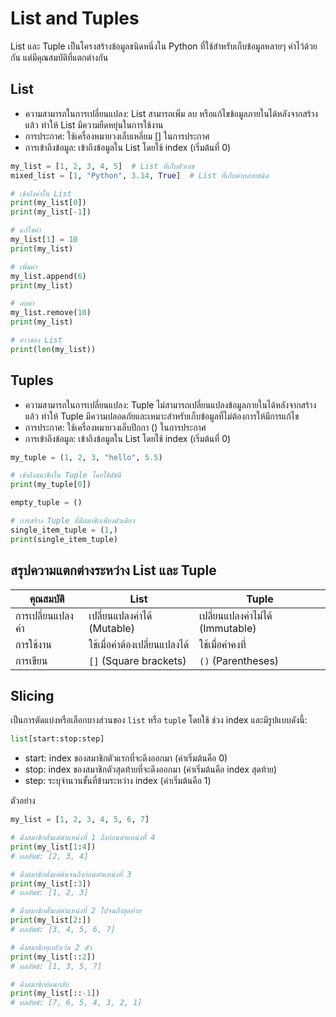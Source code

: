 # List and Tuples
List และ Tuple เป็นโครงสร้างข้อมูลชนิดหนึ่งใน Python ที่ใช้สำหรับเก็บข้อมูลหลายๆ ค่าไว้ด้วยกัน แต่มีคุณสมบัติที่แตกต่างกัน

## List
- ความสามารถในการเปลี่ยนแปลง: List สามารถเพิ่ม ลบ หรือแก้ไขข้อมูลภายในได้หลังจากสร้างแล้ว ทำให้ List มีความยืดหยุ่นในการใช้งาน
- การประกาศ: ใช้เครื่องหมายวงเล็บเหลี่ยม [] ในการประกาศ
- การเข้าถึงข้อมูล: เข้าถึงข้อมูลใน List โดยใช้ index (เริ่มต้นที่ 0)


```py linenums="1"
my_list = [1, 2, 3, 4, 5]  # List ที่เก็บตัวเลข
mixed_list = [1, "Python", 3.14, True]  # List ที่เก็บค่าหลายชนิด

# เข้าถึงค่าใน List
print(my_list[0])
print(my_list[-1])

# แก้ไขค่า
my_list[1] = 10
print(my_list)

# เพิ่มค่า
my_list.append(6)
print(my_list)

# ลบค่า
my_list.remove(10)
print(my_list)

# ยาวของ List
print(len(my_list))
```

## Tuples
- ความสามารถในการเปลี่ยนแปลง: Tuple ไม่สามารถเปลี่ยนแปลงข้อมูลภายในได้หลังจากสร้างแล้ว ทำให้ Tuple มีความปลอดภัยและเหมาะสำหรับเก็บข้อมูลที่ไม่ต้องการให้มีการแก้ไข
- การประกาศ: ใช้เครื่องหมายวงเล็บปีกกา () ในการประกาศ
- การเข้าถึงข้อมูล: เข้าถึงข้อมูลใน List โดยใช้ index (เริ่มต้นที่ 0)

```py linenums="1"
my_tuple = (1, 2, 3, "hello", 5.5)

# เข้าถึงสมาชิกใน Tuple โดยใช้ดัชนี
print(my_tuple[0])

empty_tuple = ()

# การสร้าง Tuple ที่มีสมาชิกเพียงตัวเดียว
single_item_tuple = (1,)
print(single_item_tuple)
```


## สรุปความแตกต่างระหว่าง List และ Tuple

| คุณสมบัติ        | **List**                       | **Tuple**                     |
|-------------------|--------------------------------|--------------------------------|
| การเปลี่ยนแปลงค่า | เปลี่ยนแปลงค่าได้ (Mutable)   | เปลี่ยนแปลงค่าไม่ได้ (Immutable) |
| การใช้งาน         | ใช้เมื่อค่าต้องเปลี่ยนแปลงได้ | ใช้เมื่อค่าคงที่             |
| การเขียน          | `[]` (Square brackets)        | `()` (Parentheses)            |


## Slicing

เป็นการตัดแบ่งหรือเลือกบางส่วนของ `list` หรือ `tuple` โดยใช้ ช่วง index และมีรูปแบบดังนี้:

```py
list[start:stop:step]
```

- start: index ของสมาชิกตัวแรกที่จะดึงออกมา (ค่าเริ่มต้นคือ 0)
- stop: index ของสมาชิกตัวสุดท้ายที่จะดึงออกมา (ค่าเริ่มต้นคือ index สุดท้าย)
- step: ระบุจำนวนขั้นที่ข้ามระหว่าง index (ค่าเริ่มต้นคือ 1)

ตัวอย่าง
```py linenums="1"
my_list = [1, 2, 3, 4, 5, 6, 7]

# ดึงสมาชิกตั้งแต่ตำแหน่งที่ 1 ถึงก่อนตำแหน่งที่ 4
print(my_list[1:4])
# ผลลัพธ์: [2, 3, 4]

# ดึงสมาชิกตั้งแต่ต้นจนถึงก่อนตำแหน่งที่ 3
print(my_list[:3])
# ผลลัพธ์: [1, 2, 3]

# ดึงสมาชิกตั้งแต่ตำแหน่งที่ 2 ไปจนถึงสุดท้าย
print(my_list[2:])
# ผลลัพธ์: [3, 4, 5, 6, 7]

# ดึงสมาชิกทุกตัวเว้น 2 ตัว
print(my_list[::2])
# ผลลัพธ์: [1, 3, 5, 7]

# ดึงสมาชิกย้อนกลับ
print(my_list[::-1])
# ผลลัพธ์: [7, 6, 5, 4, 3, 2, 1]
```